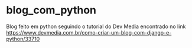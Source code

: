 # blog_com_python
Blog feito em python seguindo o tutorial do Dev Media encontrado no link https://www.devmedia.com.br/como-criar-um-blog-com-django-e-python/33710
